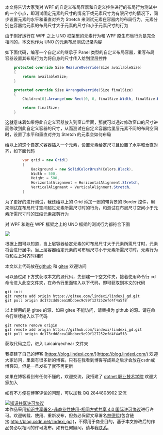 
本文将告诉大家我对 WPF 的自定义布局容器和自定义控件进行的布局行为测试中的一个小点，即测试固定元素的尺寸的情况下或元素尺寸为有限尺寸的情况下，同步设置元素的水平和垂直对齐为 Stretch 来测试元素在容器内的布局行为，元素分别在容器给元素的布局尺寸大于元素的尺寸和小于元素尺寸的行为

<!--more-->


<!-- CreateTime:2024/1/26 19:25:10 -->

<!-- 发布 -->
<!-- 博客 -->

由于刚好运行在 WPF 之上 UNO 框架里的元素行为和 WPF 原生布局行为是完全相同的，本文也作为 UNO 的元素布局测试记录内容

如下面代码，编写一个自定义的继承于 Panel 类型的自定义布局容器，重写布局容器设置其布局行为为将自身的尺寸传入给到里层控件

```csharp
    protected override Size MeasureOverride(Size availableSize)
    {
        return availableSize;
    }

    protected override Size ArrangeOverride(Size finalSize)
    {
        Children[0].Arrange(new Rect(0, 0, finalSize.Width, finalSize.Height));

        return finalSize;
    }
```

这就意味着如果将此自定义容器放入到窗口里面，那就可以通过修改窗口的尺寸进而修改到此自定义容器的尺寸，从而测试在自定义容器给里层元素不同的布局空间时，设置了水平和垂直对齐为 Stretch 的元素会如何布局

给以上的这个自定义容器插入一个元素，设置元素给定尺寸且设置了水平和垂直对齐，如下面代码

```csharp
        var grid = new Grid()
        {
            Background = new SolidColorBrush(Colors.Black),
            Width = 500,
            Height = 500,
            HorizontalAlignment = HorizontalAlignment.Stretch,
            VerticalAlignment = VerticalAlignment.Stretch,
        }
```

为了更好的进行测试，我还给以上的 Grid 添加一圈的带背景的 Border 控件，用来测试在布局尺寸空间超过元素所需尺寸时的行为，和测试在布局尺寸空间小于元素所需尺寸时的压缩元素裁剪行为

对 WPF 和跑在 WPF 框架之上的 UNO 框架的测试行为都符合下图

<!-- ![](image/WPF UNO 测试固定尺寸且水平和垂直对齐设置 Stretch 的元素在容器内的布局行为/WPF UNO 测试固定尺寸且水平和垂直对齐设置 Stretch 的元素在容器内的布局行为0.gif) -->
![](http://cdn.lindexi.site/lindexi%2FWPF%2520UNO%2520%25E6%25B5%258B%25E8%25AF%2595%25E5%259B%25BA%25E5%25AE%259A%25E5%25B0%25BA%25E5%25AF%25B8%25E4%25B8%2594%25E6%25B0%25B4%25E5%25B9%25B3%25E5%2592%258C%25E5%259E%2582%25E7%259B%25B4%25E5%25AF%25B9%25E9%25BD%2590%25E8%25AE%25BE%25E7%25BD%25AE%2520Stretch%2520%25E7%259A%2584%25E5%2585%2583%25E7%25B4%25A0%25E5%259C%25A8%25E5%25AE%25B9%25E5%2599%25A8%25E5%2586%2585%25E7%259A%2584%25E5%25B8%2583%25E5%25B1%2580%25E8%25A1%258C%25E4%25B8%25BA0.gif)

根据上图可以知道，当上层容器给定元素的可布局尺寸大于元素所需尺寸时，元素将会进行居中。当上层容器给定元素的可布局尺寸小于元素所需尺寸时，元素行为将和左上对齐时相同

本文以上代码放在[github](https://github.com/lindexi/lindexi_gd/tree/dc173cdd8cea18bdbec9c99f127252efd4f4a5f8/Laicairqechear) 和 [gitee](https://gitee.com/lindexi/lindexi_gd/tree/dc173cdd8cea18bdbec9c99f127252efd4f4a5f8/Laicairqechear) 欢迎访问

可以通过如下方式获取本文的源代码，先创建一个空文件夹，接着使用命令行 cd 命令进入此空文件夹，在命令行里面输入以下代码，即可获取到本文的代码

```
git init
git remote add origin https://gitee.com/lindexi/lindexi_gd.git
git pull origin dc173cdd8cea18bdbec9c99f127252efd4f4a5f8
```

以上使用的是 gitee 的源，如果 gitee 不能访问，请替换为 github 的源。请在命令行继续输入以下代码

```
git remote remove origin
git remote add origin https://github.com/lindexi/lindexi_gd.git
git pull origin dc173cdd8cea18bdbec9c99f127252efd4f4a5f8
```

获取代码之后，进入 Laicairqechear 文件夹


我搭建了自己的博客 [https://blog.lindexi.com/](https://blog.lindexi.com/) 欢迎大家访问，里面有很多新的博客。只有在我看到博客写成熟之后才会放在csdn或博客园，但是一旦发布了就不再更新

如果在博客看到有任何不懂的，欢迎交流，我搭建了 [dotnet 职业技术学院](https://t.me/dotnet_campus) 欢迎大家加入

如有不方便在博客评论的问题，可以加我 QQ 2844808902 交流

<a rel="license" href="http://creativecommons.org/licenses/by-nc-sa/4.0/"><img alt="知识共享许可协议" style="border-width:0" src="https://licensebuttons.net/l/by-nc-sa/4.0/88x31.png" /></a><br />本作品采用<a rel="license" href="http://creativecommons.org/licenses/by-nc-sa/4.0/">知识共享署名-非商业性使用-相同方式共享 4.0 国际许可协议</a>进行许可。欢迎转载、使用、重新发布，但务必保留文章署名[林德熙](http://blog.csdn.net/lindexi_gd)(包含链接:http://blog.csdn.net/lindexi_gd )，不得用于商业目的，基于本文修改后的作品务必以相同的许可发布。如有任何疑问，请与我[联系](mailto:lindexi_gd@163.com)。